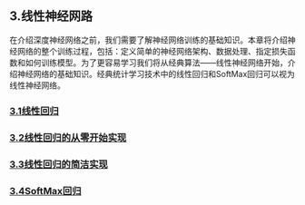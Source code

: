 ## 3.线性神经网路

在介绍深度神经网络之前，我们需要了解神经网络训练的基础知识。本章将介绍神经网络的整个训练过程，包括：定义简单的神经网络架构、数据处理、指定损失函数和如何训练模型。为了更容易学习我们将从经典算法——线性神经网络开始，介绍神经网络的基础知识。经典统计学习技术中的线性回归和SoftMax回归可以视为线性神经网络。

### [3.1线性回归](./3_1.ipynb)
### [3.2线性回归的从零开始实现](./3_2.ipynb)
### [3.3线性回归的简洁实现](./3_3.ipynb)
### [3.4SoftMax回归](./3_4.ipynb)
